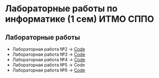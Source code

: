 # Лабораторные работы по информатике (1 сем) ИТМО СППО

## Лабораторные работы

- Лабораторная работа №2 -> [Code](/Lab2)
- Лабораторная работа №3 -> [Code](/Lab3/)
- Лабораторная работа №4 -> [Code](/Lab4/)
- Лабораторная работа №5 -> Code
- Лабораторная работа №6 -> [Code](/Lab6/)
